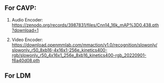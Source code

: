 ## For CAVP:

1. Audio Encoder:
https://zenodo.org/records/3987831/files/Cnn14_16k_mAP%3D0.438.pth?download=1

2. Video Encoder:
https://download.openmmlab.com/mmaction/v1.0/recognition/slowonly/slowonly_r50_8xb16-4x16x1-256e_kinetics400-rgb/slowonly_r50_4x16x1_256e_8xb16_kinetics400-rgb_20220901-f6a40d08.pth

## For LDM